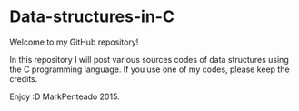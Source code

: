 # Data-structures-in-C
Welcome to my GitHub repository!

In this repository I will post various sources codes of data structures using the C programming language.
If you use one of my codes, please keep the credits.

Enjoy :D
MarkPenteado 2015.
